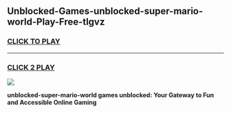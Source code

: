
## Unblocked-Games-unblocked-super-mario-world-Play-Free-tlgvz
<h3>
<a href="https://premium76.site?title=unblocked-super-mario-world&ref=23A">CLICK TO PLAY</a></h3>
<hr>

<h3>
<a href="https://premium76.site?title=unblocked-super-mario-world&ref=23A">CLICK 2 PLAY</a>
  
</h3>

<a href="https://premium76.site?title=unblocked-super-mario-world&ref=23A"><img src="https://clearcache.store/games.png"></a>


**unblocked-super-mario-world games unblocked: Your Gateway to Fun and Accessible Online Gaming**
